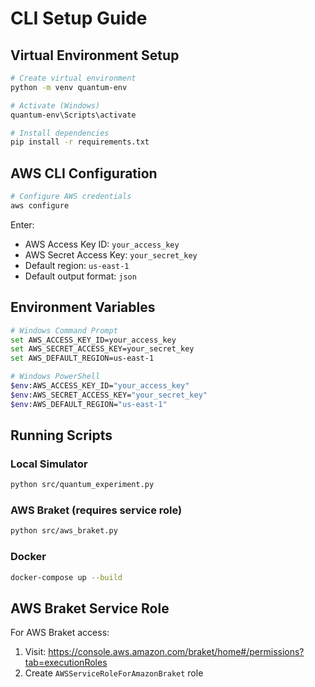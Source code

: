 # CLI Setup Guide

## Virtual Environment Setup

```bash
# Create virtual environment
python -m venv quantum-env

# Activate (Windows)
quantum-env\Scripts\activate

# Install dependencies
pip install -r requirements.txt
```

## AWS CLI Configuration

```bash
# Configure AWS credentials
aws configure
```

Enter:
- AWS Access Key ID: `your_access_key`
- AWS Secret Access Key: `your_secret_key`
- Default region: `us-east-1`
- Default output format: `json`

## Environment Variables

```bash
# Windows Command Prompt
set AWS_ACCESS_KEY_ID=your_access_key
set AWS_SECRET_ACCESS_KEY=your_secret_key
set AWS_DEFAULT_REGION=us-east-1

# Windows PowerShell
$env:AWS_ACCESS_KEY_ID="your_access_key"
$env:AWS_SECRET_ACCESS_KEY="your_secret_key"
$env:AWS_DEFAULT_REGION="us-east-1"
```

## Running Scripts

### Local Simulator
```bash
python src/quantum_experiment.py
```

### AWS Braket (requires service role)
```bash
python src/aws_braket.py
```

### Docker
```bash
docker-compose up --build
```

## AWS Braket Service Role

For AWS Braket access:
1. Visit: https://console.aws.amazon.com/braket/home#/permissions?tab=executionRoles
2. Create `AWSServiceRoleForAmazonBraket` role